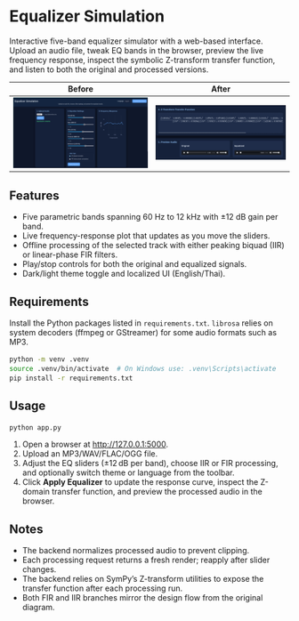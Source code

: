 # Equalizer Simulation

Interactive five-band equalizer simulator with a web-based interface. Upload an audio file, tweak EQ bands in the browser, preview the live frequency response, inspect the symbolic Z-transform transfer function, and listen to both the original and processed versions.

| Before | After |
| --- | --- |
| ![Before filtering UI](static/images/frame_before.png) | ![After filtering UI](static/images/frame_after.png) |

## Features
- Five parametric bands spanning 60 Hz to 12 kHz with ±12 dB gain per band.
- Live frequency-response plot that updates as you move the sliders.
- Offline processing of the selected track with either peaking biquad (IIR) or linear-phase FIR filters.
- Play/stop controls for both the original and equalized signals.
- Dark/light theme toggle and localized UI (English/Thai).

## Requirements
Install the Python packages listed in `requirements.txt`. `librosa` relies on system decoders (ffmpeg or GStreamer) for some audio formats such as MP3.

```bash
python -m venv .venv
source .venv/bin/activate  # On Windows use: .venv\Scripts\activate
pip install -r requirements.txt
```

## Usage
```bash
python app.py
```

1. Open a browser at http://127.0.0.1:5000.
2. Upload an MP3/WAV/FLAC/OGG file.
3. Adjust the EQ sliders (±12 dB per band), choose IIR or FIR processing, and optionally switch theme or language from the toolbar.
4. Click **Apply Equalizer** to update the response curve, inspect the Z-domain transfer function, and preview the processed audio in the browser.

## Notes
- The backend normalizes processed audio to prevent clipping.
- Each processing request returns a fresh render; reapply after slider changes.
- The backend relies on SymPy’s Z-transform utilities to expose the transfer function after each processing run.
- Both FIR and IIR branches mirror the design flow from the original diagram.
